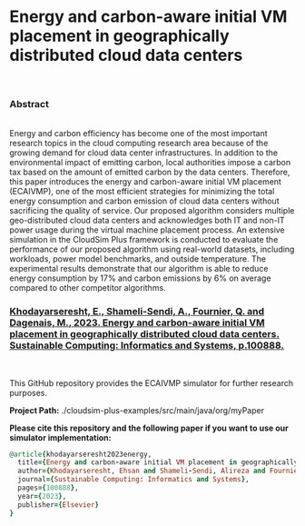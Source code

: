<h1>Energy and carbon-aware initial VM placement in geographically distributed cloud data centers</h1><br/>

<h3>Abstract</h3><br/>
Energy and carbon efficiency has become one of the most important research topics in the cloud computing research area because of the growing demand for cloud data center infrastructures. In addition to the environmental impact of emitting carbon, local authorities impose a carbon tax based on the amount of emitted carbon by the data centers. Therefore, this paper introduces the energy and carbon-aware initial VM placement (ECAIVMP), one of the most efficient strategies for minimizing the total energy consumption and carbon emission of cloud data centers without sacrificing the quality of service. Our proposed algorithm considers multiple geo-distributed cloud data centers and acknowledges both IT and non-IT power usage during the virtual machine placement process. An extensive simulation in the CloudSim Plus framework is conducted to evaluate the performance of our proposed algorithm using real-world datasets, including workloads, power model benchmarks, and outside temperature. The experimental results demonstrate that our algorithm is able to reduce energy consumption by 17% and carbon emissions by 6% on average compared to other competitor algorithms.<br/>

<h3><a href="https://www.sciencedirect.com/science/article/pii/S2210537923000434" target="_blank">Khodayarseresht, E., Shameli-Sendi, A., Fournier, Q. and Dagenais, M., 2023. Energy and carbon-aware initial VM placement in geographically distributed cloud data centers. Sustainable Computing: Informatics and Systems, p.100888.</a></h3><br/>

This GitHub repository provides the ECAIVMP simulator for further research purposes.<br/>

<b>Project Path:</b> ./cloudsim-plus-examples/src/main/java/org/myPaper<br/>

<b>Please cite this repository and the following paper if you want to use our simulator implementation: </b>

```ruby
@article{khodayarseresht2023energy,
  title={Energy and carbon-aware initial VM placement in geographically distributed cloud data centers},
  author={Khodayarseresht, Ehsan and Shameli-Sendi, Alireza and Fournier, Quentin and Dagenais, Michel},
  journal={Sustainable Computing: Informatics and Systems},
  pages={100888},
  year={2023},
  publisher={Elsevier}
}
```
